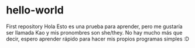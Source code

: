 # hello-world
First repository 
Hola
Esto es una prueba para aprender, pero me gustaría ser llamada Kao y mis pronombres son she/they. No hay mucho más que decir, espero aprender rápido para hacer mis propios programas simples :D
